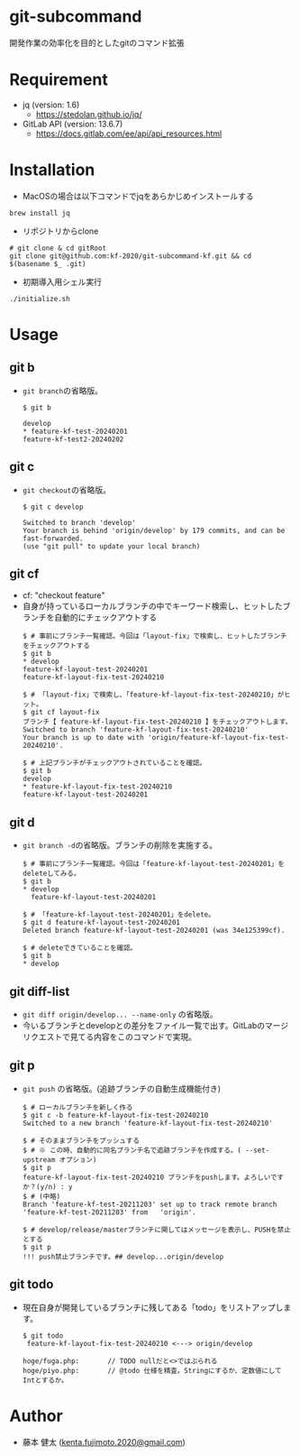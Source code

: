 
# git-subcommand
開発作業の効率化を目的としたgitのコマンド拡張

# Requirement
* jq (version: 1.6)
  - https://stedolan.github.io/jq/
* GitLab API (version: 13.6.7)
  - https://docs.gitlab.com/ee/api/api_resources.html

# Installation

- MacOSの場合は以下コマンドでjqをあらかじめインストールする
```shell
brew install jq
```

- リポジトリからclone
```shell
# git clone & cd gitRoot
git clone git@github.com:kf-2020/git-subcommand-kf.git && cd $(basename $_ .git)
```

- 初期導入用シェル実行
```shell
./initialize.sh
```

# Usage

## git b
- `git branch`の省略版。
  ```shell
  $ git b

  develop
  * feature-kf-test-20240201
  feature-kf-test2-20240202
  ```

## git c
- `git checkout`の省略版。
  ```shell
  $ git c develop

  Switched to branch 'develop'
  Your branch is behind 'origin/develop' by 179 commits, and can be fast-forwarded.
  (use "git pull" to update your local branch)
  ```

## git cf
- cf: "checkout feature"
- 自身が持っているローカルブランチの中でキーワード検索し、ヒットしたブランチを自動的にチェックアウトする
    ```shell
    $ # 事前にブランチ一覧確認。今回は「layout-fix」で検索し、ヒットしたブランチをチェックアウトする
    $ git b
    * develop
    feature-kf-layout-test-20240201
    feature-kf-layout-fix-test-20240210

    $ # 「layout-fix」で検索し、「feature-kf-layout-fix-test-20240210」がヒット。
    $ git cf layout-fix
    ブランチ【 feature-kf-layout-fix-test-20240210 】をチェックアウトします。
    Switched to branch 'feature-kf-layout-fix-test-20240210'
    Your branch is up to date with 'origin/feature-kf-layout-fix-test-20240210'.

    $ # 上記ブランチがチェックアウトされていることを確認。
    $ git b
    develop
    * feature-kf-layout-fix-test-20240210
    feature-kf-layout-test-20240201
    ```

## git d
- `git branch -d`の省略版。ブランチの削除を実施する。
  ```shell
  $ # 事前にブランチ一覧確認。今回は「feature-kf-layout-test-20240201」をdeleteしてみる。
  $ git b
  * develop
    feature-kf-layout-test-20240201
  
  $ # 「feature-kf-layout-test-20240201」をdelete。
  $ git d feature-kf-layout-test-20240201
  Deleted branch feature-kf-layout-test-20240201 (was 34e125399cf).
  
  $ # deleteできていることを確認。
  $ git b
  * develop
  ```

## git diff-list
- `git diff origin/develop... --name-only` の省略版。
- 今いるブランチとdevelopとの差分をファイル一覧で出す。GitLabのマージリクエストで見てる内容をこのコマンドで実現。

## git p
- `git push` の省略版。(追跡ブランチの自動生成機能付き)
  ```shell
  $ # ローカルブランチを新しく作る
  $ git c -b feature-kf-layout-fix-test-20240210
  Switched to a new branch 'feature-kf-layout-fix-test-20240210'

  $ # そのままブランチをプッシュする
  $ # ※ この時、自動的に同名ブランチ名で追跡ブランチを作成する。( --set-upstream オプション)
  $ git p
  feature-kf-layout-fix-test-20240210 ブランチをpushします。よろしいですか？(y/n) : y
  $ # (中略)
  Branch 'feature-kf-test-20211203' set up to track remote branch 'feature-kf-test-20211203' from   'origin'.

  $ # develop/release/masterブランチに関してはメッセージを表示し、PUSHを禁止とする
  $ git p
  !!! push禁止ブランチです。## develop...origin/develop
  ```

## git todo
- 現在自身が開発しているブランチに残してある「todo」をリストアップします。
  ```shell
  $ git todo
   feature-kf-layout-fix-test-20240210 <---> origin/develop
  
  hoge/fuga.php:       // TODO nullだと<>ではぶられる
  hoge/piyo.php:       // @todo 仕様を精査。Stringにするか、定数値にしてIntとするか。
  
  ```

# Author
* 藤本 健太 (kenta.fujimoto.2020@gmail.com)
